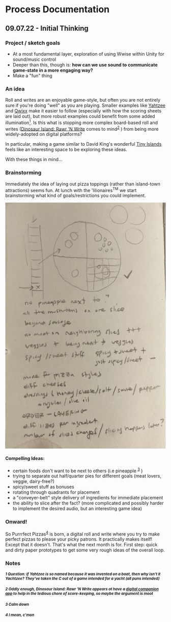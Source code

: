 # Process Documentation

## 09.07.22 - Initial Thinking

### Project / sketch goals
* At a most fundamental layer, exploration of using Wwise within Unity for sound/music control
* Deeper than this, though is: **how can we use sound to communicate game-state in a more engaging way?**
* Make a "fun" thing
 
### An idea
Roll and writes are an enjoyable game-style, but often you are not entirely sure if you're doing "well" as you are playing. 
Smaller examples like [Yahtzee](https://en.wikipedia.org/wiki/Yahtzee) and [Qwixx](https://gamewright.com/product/Qwixx) make it easier to follow (especially with how the scoring sheets are laid out), but more robust examples could benefit from some added illumination[<sup>1</sup>](#####1).
Is this what is stopping more complex board-based roll and writes ([Dinosaur Island: Rawr 'N Write](https://pandasaurusgames.com/products/dinosaur-island-rawr-write) comes to mind<sup>[2](######2)</sup> ) from being more widely-adopted on digital platforms?

In particular, making a game similar to David King's wonderful [Tiny Islands](https://dr-d-king.itch.io/tiny-islands) feels like an interesting space to be exploring these ideas.

With these things in mind...

### Brainstorming

Immediately the idea of laying out pizza toppings (rather than island-town attractions) seems fun. 
At lunch with the 'lilionaires<sup>TM</sup> we start brainstorming what kind of goals/restrictions you could implement.

![initial brainstorm session](images/initialBrainstorm.jpg)
#### Compelling Ideas:
* certain foods don't want to be next to others (i.e pineapple <sup>[3](#####3)</sup> )
* trying to separate out half/quarter pies for different goals (meat lovers, veggie, dairy-free?)
* spicy/sweet stuff as bonuses
* rotating through quadrants for placement
* a "conveyer-belt" style delivery of ingredients for immediate placement
* the ability to slice after the fact? (more complicated and possibly harder to implement the desired audio, but an interesting game idea)

### Onward!

So Purrrfect Pizzas<sup>[4](#####4)</sup> is born, a digital roll and write where you try to make perfect pizzas to please your picky patrons. 
It  practically makes itself! Except that it doesn't. That's what the next month is for. First step: quick and dirty paper prototypes to get some very rough ideas of the overall loop.

### Notes
<sub>

##### 1 Question: if Yahtzee is so named because it was invented on a boat, then why isn't it Yachtzee? They've taken the C out of a game intended for a yacht (all puns intended)
##### 2 Oddly enough, Dinosaur Island: Rawr 'N Write appears ot have a [digital companion app](https://apps.apple.com/us/app/rawr-n-write/id1587414158) to help in the tedious chore of score-keeping, so maybe the argument is moot
##### 3 Calm down
##### 4 I mean, c'mon

</sub>